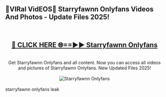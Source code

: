 <h2>🔴VIRal VidEOS🔴 Starryfawnn Onlyfans Videos And Photos - Update Files 2025!</h2>
<br>
<div align="center">
<h2><a href="https://virallinks.top/odZfE0" rel="nofollow">🔴 CLICK HERE 🌐==►► Starryfawnn Onlyfans</a></h2>
<br>
Get Starryfawnn Onlyfans and all content. Now you can access all videos and pictures of Starryfawnn Onlyfans. New Updated Files 2025!
<br>
<br>
<a href="https://virallinks.top/odZfE0" rel="nofollow" data-target="animated-image.originalLink"><img src="https://i.imgur.com/dJHk4Zq.gif)" alt="Starryfawnn Onlyfans" style="max-width: 100%; display: inline-block;" data-target="animated-image.originalImage"></a>
</div>
<br>
starryfawnn onlyfans leak